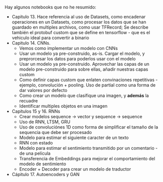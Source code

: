 Hay algunos notebooks que no he resumido:
- Capitulo 13. Hace referencia al uso de Datasets, como encadenar operaciones en un Datasets, como procesar los datos que se han guardado en multiples archivos, como usar TFRecord; Se describe también el protobuf custom que se define en tensorflow - que es el vehiculo ideal para convertir a binario
- Capitulo 14. CNNs. 
    - Vemos como implementar un modelo con CNNs
    - Usar un modelo ya pre-construido, as-is. Cargar el modelo, y preprorcesar los datos para poderlos usar con el modelo
    - Usar un modelo ya pre-construido. Aprovechar las capas de un modelo pre-construido para sobre ellas, añadir nuestras capas custom
    - Como definir capas custom que enlaten convinaciones repetitivas - ejemplo, convolución + pooling. Uso de partial como una forma de dar valores por defecto
    - Como crear un modelo que clasifique una imagen, y __además__ la recuadre
    - Identificar multiples objetos en una imagen 
- Capítulos 15 y 16. RNNs
    - Crear modelos sequence -> vector y sequence -> sequence
    - Uso de RNN, LTSM, GRU
    - Uso de convoluciónes 1D como forma de simplificar el tamaño de la sequencia que debe ser procesado
    - Modelo para estimar el siguiente caracter de un texto
    - RNN con estado
    - Modelo para estimar el sentimiento transmitido por un comentario - de una película
    - Transferencia de Embeddings para mejorar el comportamiento del modelo de sentimiento
    - Encoder + Decoder para crear un modelo de traductor
- Cápitulo 17. Autoencoders y GAN